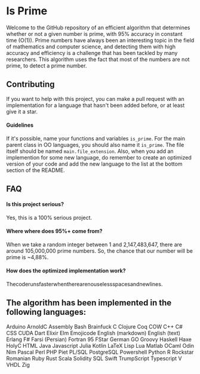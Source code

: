 
# Is Prime

Welcome to the GitHub repository of an efficient algorithm that determines whether or not a given number is prime, with 95% accuracy in constant time (O(1)). Prime numbers have always been an interesting topic in the field of mathematics and computer science, and detecting them with high accuracy and efficiency is a challenge that has been tackled by many researchers. This algorithm uses the fact that most of the numbers are not prime, to detect a prime number.


## Contributing
If you want to help with this project, you can make a pull request with an implementation for a language that hasn't been added before, or at least give it a star.

#### Guidelines
If it's possible, name your functions and variables `is_prime`. For the main parent class in OO languages, you should also name it `is_prime`. The file itself should be named `main.file_extension`. Also, when you add an implemention for some new language, do remember to create an optimized version of your code and add the new language to the list at the bottom section of the README.


## FAQ

#### Is this project serious?

Yes, this is a 100% serious project.

#### Where where does 95%+ come from?

When we take a random integer between 1 and 2,147,483,647, there are around 105,000,000 prime numbers. So, the chance that our number will be prime is ~4,88%.

#### How does the optimized implementation work?

Thecoderunsfasterwhentherearenouselessspacesandnewlines.

## The algorithm has been implemented in the following languages:
Arduino
ArnoldC
Assembly
Bash
Brainfuck
C
Clojure
Coq
COW
C++
C#
CSS
CUDA
Dart
Elixir
Elm
Emojicode
English (markdown)
English (text)
Erlang
F#
Farsi (Persian)
Fortran 95
FStar
German
GO
Groovy
Haskell
Haxe
HolyC
HTML
Java
Javascript
Julia
Kotlin
LaTeX
Lisp
Lua
Matlab
OCaml
Odin
Nim
Pascal
Perl
PHP
Piet
PL/SQL
PostgreSQL
Powershell
Python
R
Rockstar
Romanian
Ruby
Rust
Scala
Solidity
SQL
Swift
TrumpScript
Typescript
V
VHDL
Zig
